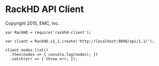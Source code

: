 # RackHD API Client

Copyright 2015, EMC, Inc.

    var RackHD = require('rackhd-client');

    var client = RackHD.v1_1.create('http://localhost:9090/api/1.1/');

    client.nodes.list()
      .then(nodes => { console.log(nodes); })
      .catch(err => { throw err; });
